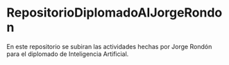# RepositorioDiplomadoAIJorgeRondon

En este repositorio se subiran las actividades hechas por Jorge Rondón para el diplomado de Inteligencia Artificial.

